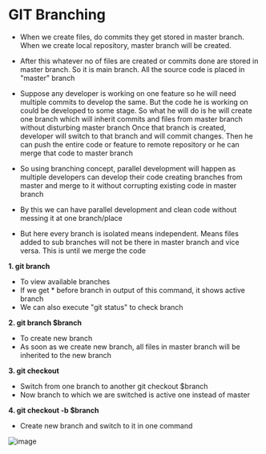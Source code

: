 
# GIT Branching

- When we create files, do commits they get stored in master branch. When we create local repository, master branch will be created.
- After this whatever no of files are created or commits done are stored in master branch. So it is main branch. All the source code is placed in "master" branch
- Suppose any developer is working on one feature so he will need multiple commits to develop the same. But the code he is working on could be developed to some stage. So what he will do is he will create one branch which will inherit commits and files from master branch without disturbing master branch
  Once that branch is created, developer will switch to that branch and will commit changes.
  Then he can push the entire code or feature to remote repository or he can merge that code to master branch
- So using branching concept, parallel development will happen as multiple developers can develop their code creating branches from master and merge to it without corrupting existing code in master branch
- By this we can have parallel development and clean code without messing it at one branch/place

- But here every branch is isolated means independent. Means files added to sub branches will not be there in master branch and vice versa. This is until we merge the code

**1. git branch**
- To view available branches
- If we get * before branch in output of this command, it shows active branch
- We can also execute "git status" to check branch

**2. git branch $branch**
- To create new branch
- As soon as we create new branch, all files in master branch will be inherited to the new branch

**3. git checkout**
- Switch from one branch to another
  git checkout $branch
- Now branch to which we are switched is active one instead of master

**4. git checkout -b $branch**
- Create new branch and switch to it in one command

![image](https://github.com/user-attachments/assets/3959ca58-e841-464e-81e1-457b2dae905c)
